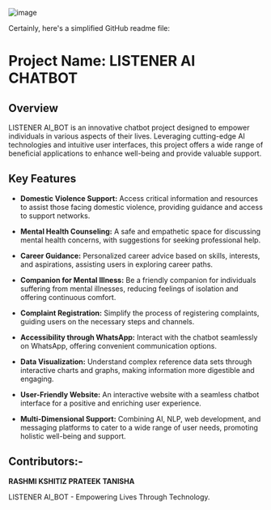 ![image](https://github.com/smartinternz02/SBSPS-Challenge-10026-LISTNER---AI-based-Life-Assistance-Chatbot-Integration-for-public-welfare/assets/141663998/b3848153-87dc-4878-9457-dbb57651aaca)

Certainly, here's a simplified GitHub readme file:

# Project Name: LISTENER AI CHATBOT

## Overview

LISTENER AI_BOT is an innovative chatbot project designed to empower individuals in various aspects of their lives. Leveraging cutting-edge AI technologies and intuitive user interfaces, this project offers a wide range of beneficial applications to enhance well-being and provide valuable support.

## Key Features

- **Domestic Violence Support:** Access critical information and resources to assist those facing domestic violence, providing guidance and access to support networks.

- **Mental Health Counseling:** A safe and empathetic space for discussing mental health concerns, with suggestions for seeking professional help.

- **Career Guidance:** Personalized career advice based on skills, interests, and aspirations, assisting users in exploring career paths.

- **Companion for Mental Illness:** Be a friendly companion for individuals suffering from mental illnesses, reducing feelings of isolation and offering continuous comfort.

- **Complaint Registration:** Simplify the process of registering complaints, guiding users on the necessary steps and channels.

- **Accessibility through WhatsApp:** Interact with the chatbot seamlessly on WhatsApp, offering convenient communication options.

- **Data Visualization:** Understand complex reference data sets through interactive charts and graphs, making information more digestible and engaging.

- **User-Friendly Website:** An interactive website with a seamless chatbot interface for a positive and enriching user experience.

- **Multi-Dimensional Support:** Combining AI, NLP, web development, and messaging platforms to cater to a wide range of user needs, promoting holistic well-being and support.


## Contributors:-
**RASHMI 
KSHITIZ
PRATEEK
TANISHA**


LISTENER AI_BOT - Empowering Lives Through Technology.
